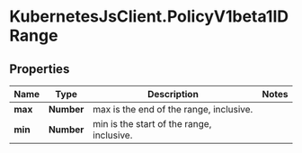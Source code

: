 # KubernetesJsClient.PolicyV1beta1IDRange

## Properties
Name | Type | Description | Notes
------------ | ------------- | ------------- | -------------
**max** | **Number** | max is the end of the range, inclusive. | 
**min** | **Number** | min is the start of the range, inclusive. | 


